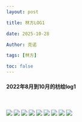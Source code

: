 ```yaml
---
layout: post

title: 林方LOG1 

date: 2025-10-28

Author: 克诺

tags: [林方]

toc: false
---
```


#### 2022年8月到10月的枋绘log1
<br><br>
![](https://s3.bmp.ovh/imgs/2023/03/30/2bbc22d9b2d401c8.png)
![](https://s3.bmp.ovh/imgs/2023/03/30/4efeeaa85e9abd63.png)
![](https://s3.bmp.ovh/imgs/2023/03/30/9507c83d2c8a3fa6.png)
![](https://s3.bmp.ovh/imgs/2023/03/30/19c60c11c7ea53bd.png)
![](https://s3.bmp.ovh/imgs/2023/03/30/25e56fd2f552c6cc.png)
![](https://s3.bmp.ovh/imgs/2023/03/30/920f150f8340eec0.png)
![](https://s3.bmp.ovh/imgs/2023/03/30/10f8e7719fee8819.png)
![](https://s3.bmp.ovh/imgs/2023/03/30/b68f5b922f87a927.png)
![](https://s3.bmp.ovh/imgs/2023/03/30/812456d8e012f736.png)
